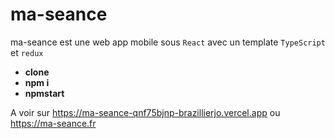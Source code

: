 # **ma-seance**

ma-seance est une web app mobile sous `React` avec un template `TypeScript` et `redux`

-   **clone**
-   **npm i**
-   **npmstart**

A voir sur https://ma-seance-qnf75bjnp-brazillierjo.vercel.app ou https://ma-seance.fr

